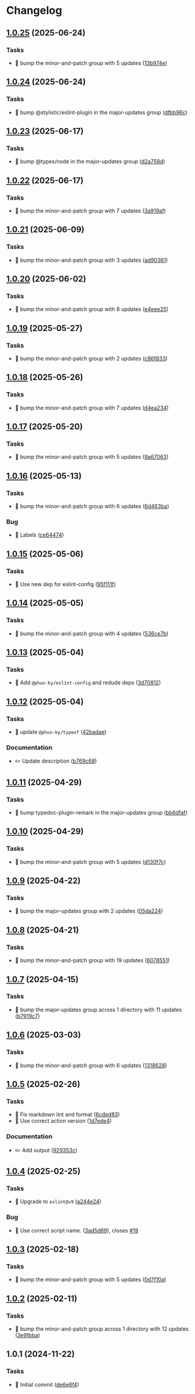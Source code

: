 # Changelog

## [1.0.25](https://github.com/phun-ky/angle/compare/1.0.24...1.0.25) (2025-06-24)

### Tasks

* 🤖 bump the minor-and-patch group with 5 updates ([13b974e](https://github.com/phun-ky/angle/commit/13b974e1d3e21516473f09d3cdb5387e9efc0f56))

## [1.0.24](https://github.com/phun-ky/angle/compare/1.0.23...1.0.24) (2025-06-24)

### Tasks

* 🤖 bump @stylistic/eslint-plugin in the major-updates group ([dfbb96c](https://github.com/phun-ky/angle/commit/dfbb96c3c7ce1615c86f53227bc8988a107320a4))

## [1.0.23](https://github.com/phun-ky/angle/compare/1.0.22...1.0.23) (2025-06-17)

### Tasks

* 🤖 bump @types/node in the major-updates group ([d2a758d](https://github.com/phun-ky/angle/commit/d2a758d149613ee7a274b084af55cb10fae9b6b0))

## [1.0.22](https://github.com/phun-ky/angle/compare/1.0.21...1.0.22) (2025-06-17)

### Tasks

* 🤖 bump the minor-and-patch group with 7 updates ([3a919af](https://github.com/phun-ky/angle/commit/3a919af2d14eadbc105a52de734b0874f0ee79e0))

## [1.0.21](https://github.com/phun-ky/angle/compare/1.0.20...1.0.21) (2025-06-09)

### Tasks

* 🤖 bump the minor-and-patch group with 3 updates ([ad90361](https://github.com/phun-ky/angle/commit/ad90361ca655579056647f6b07beea3e16a8527e))

## [1.0.20](https://github.com/phun-ky/angle/compare/1.0.19...1.0.20) (2025-06-02)

### Tasks

* 🤖 bump the minor-and-patch group with 8 updates ([e4eee25](https://github.com/phun-ky/angle/commit/e4eee25fe1e2849b3c494e77b424738d5552efdf))

## [1.0.19](https://github.com/phun-ky/angle/compare/1.0.18...1.0.19) (2025-05-27)

### Tasks

* 🤖 bump the minor-and-patch group with 2 updates ([c86f833](https://github.com/phun-ky/angle/commit/c86f83339087783b90530c44ad993520710184c4))

## [1.0.18](https://github.com/phun-ky/angle/compare/1.0.17...1.0.18) (2025-05-26)

### Tasks

* 🤖 bump the minor-and-patch group with 7 updates ([d4ea234](https://github.com/phun-ky/angle/commit/d4ea234fe00a2824fd6c2e8892352066ba85cf29))

## [1.0.17](https://github.com/phun-ky/angle/compare/1.0.16...1.0.17) (2025-05-20)

### Tasks

* 🤖 bump the minor-and-patch group with 5 updates ([9a67063](https://github.com/phun-ky/angle/commit/9a6706336c1f9658cbce0326af30ec7d31437f3d))

## [1.0.16](https://github.com/phun-ky/angle/compare/1.0.15...1.0.16) (2025-05-13)

### Tasks

* 🤖 bump the minor-and-patch group with 6 updates ([6d463ba](https://github.com/phun-ky/angle/commit/6d463bae143edc2015a04092b6c0c8f10b243b17))

### Bug

* 🐛 Labels ([ce64474](https://github.com/phun-ky/angle/commit/ce64474be2b1197144ff63211f45103fc6604400))

## [1.0.15](https://github.com/phun-ky/angle/compare/1.0.14...1.0.15) (2025-05-06)

### Tasks

* 🤖 Use new dep for eslint-config ([95f111f](https://github.com/phun-ky/angle/commit/95f111f15a3a5d11d5b046100d7f4c03f314d3d7))

## [1.0.14](https://github.com/phun-ky/angle/compare/1.0.13...1.0.14) (2025-05-05)

### Tasks

* 🤖 bump the minor-and-patch group with 4 updates ([536ce7b](https://github.com/phun-ky/angle/commit/536ce7bd8a730c090d2e680733fdfcbe862164b7))

## [1.0.13](https://github.com/phun-ky/angle/compare/1.0.12...1.0.13) (2025-05-04)

### Tasks

* 🤖 Add `@phun-ky/eslint-config` and redude deps ([3d70812](https://github.com/phun-ky/angle/commit/3d70812cf02afba2bb52b268ca03b5eebbe714d7))

## [1.0.12](https://github.com/phun-ky/angle/compare/1.0.11...1.0.12) (2025-05-04)

### Tasks

* 🤖 update `@phun-ky/typeof` ([42badae](https://github.com/phun-ky/angle/commit/42badae0b3856042f069cef2237e9ad8350ea0ad))

### Documentation

* ✏️ Update description ([b769c68](https://github.com/phun-ky/angle/commit/b769c68ed257d0f484845adea3d260c153b96bd1))

## [1.0.11](https://github.com/phun-ky/angle/compare/1.0.10...1.0.11) (2025-04-29)

### Tasks

* 🤖 bump typedoc-plugin-remark in the major-updates group ([bb6dfaf](https://github.com/phun-ky/angle/commit/bb6dfaf1a77b7505b9377c00260c349a3a7c7b6b))

## [1.0.10](https://github.com/phun-ky/angle/compare/1.0.9...1.0.10) (2025-04-29)

### Tasks

* 🤖 bump the minor-and-patch group with 5 updates ([d130f7c](https://github.com/phun-ky/angle/commit/d130f7c2f0ff73f85b75eb76f12c5f9f7a2d3209))

## [1.0.9](https://github.com/phun-ky/angle/compare/1.0.8...1.0.9) (2025-04-22)

### Tasks

* 🤖 bump the major-updates group with 2 updates ([05da224](https://github.com/phun-ky/angle/commit/05da224064e59383ec5607f9db973443d6f48372))

## [1.0.8](https://github.com/phun-ky/angle/compare/1.0.7...1.0.8) (2025-04-21)

### Tasks

* 🤖 bump the minor-and-patch group with 19 updates ([6078551](https://github.com/phun-ky/angle/commit/6078551f3a6b17d5577cc6e9e6d9a5083db2b877))

## [1.0.7](https://github.com/phun-ky/angle/compare/1.0.6...1.0.7) (2025-04-15)

### Tasks

* 🤖 bump the major-updates group across 1 directory with 11 updates ([b7919c7](https://github.com/phun-ky/angle/commit/b7919c79766a8f5ca192f26820f845fdc2abe1ee))

## [1.0.6](https://github.com/phun-ky/angle/compare/1.0.5...1.0.6) (2025-03-03)


### Tasks

* 🤖 bump the minor-and-patch group with 6 updates ([1318628](https://github.com/phun-ky/angle/commit/1318628ac91e1c9055d5f7b18216a636b5377b11))

## [1.0.5](https://github.com/phun-ky/angle/compare/1.0.4...1.0.5) (2025-02-26)


### Tasks

* 🤖 Fix markdown lint and format ([6cded83](https://github.com/phun-ky/angle/commit/6cded839ecc355d2f87acb8addd57694520c1bbd))
* 🤖 Use correct action version ([1d7ede4](https://github.com/phun-ky/angle/commit/1d7ede46782d38b74c1c49a743518c138404cbf5))


### Documentation

* ✏️ Add output ([929353c](https://github.com/phun-ky/angle/commit/929353c0225ff7450d39e0bd4452595ba889a019))

## [1.0.4](https://github.com/phun-ky/angle/compare/1.0.3...1.0.4) (2025-02-25)


### Tasks

* 🤖 Upgrade to `eslint@v9` ([a244e24](https://github.com/phun-ky/angle/commit/a244e2409178cabd8466ba89971ccf750c1f097e))


### Bug

* 🐛 Use correct script name. ([3ad5d69](https://github.com/phun-ky/angle/commit/3ad5d694bec5d3014ac8f6182360dfc9bf7fcd8c)), closes [#19](https://github.com/phun-ky/angle/issues/19)

## [1.0.3](https://github.com/phun-ky/angle/compare/1.0.2...1.0.3) (2025-02-18)


### Tasks

* 🤖 bump the minor-and-patch group with 5 updates ([0d7f10a](https://github.com/phun-ky/angle/commit/0d7f10a1b998301f954af8b72cd51780d6d09843))

## [1.0.2](https://github.com/phun-ky/angle/compare/1.0.1...1.0.2) (2025-02-11)


### Tasks

* 🤖 bump the minor-and-patch group across 1 directory with 12 updates ([3e9fbba](https://github.com/phun-ky/angle/commit/3e9fbba084e718e755d2db2939b93d64843c5e43))

## 1.0.1 (2024-11-22)


### Tasks

* 🤖 Initial commit ([de6e8f4](https://github.com/phun-ky/angle/commit/de6e8f433a12e9cbd04788e7f03e1ea07081e0bc))
